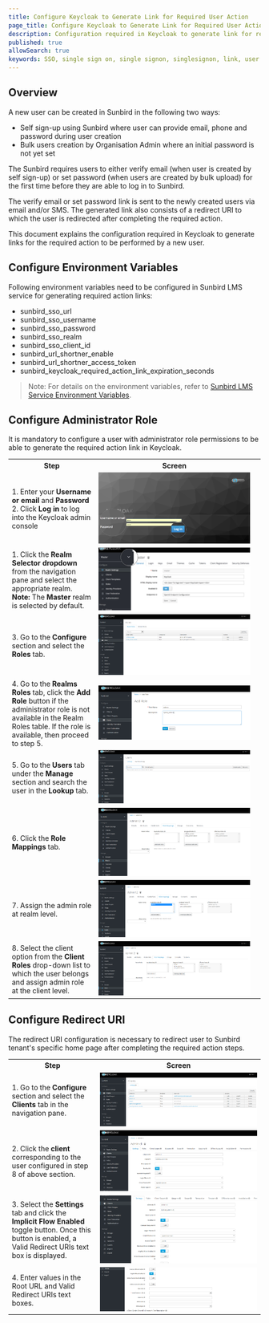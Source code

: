 ```yaml
---
title: Configure Keycloak to Generate Link for Required User Action
page_title: Configure Keycloak to Generate Link for Required User Action 
description: Configuration required in Keycloak to generate link for required user action for sign up
published: true
allowSearch: true
keywords: SSO, single sign on, single signon, singlesignon, link, user required action, set password link , verify email link, Keycloak
---
```


## Overview
A new user can be created in Sunbird in the following two ways:
- Self sign-up using Sunbird where user can provide email, phone and password during user creation
- Bulk users creation by Organisation Admin where an initial password is not yet set

The Sunbird requires users to either verify email (when user is created by self sign-up) or set password (when users are created by bulk upload) for the first time before they are able to log in to Sunbird.

The verify email or set password link is sent to the newly created users via email and/or SMS. The generated link also consists of a redirect URI to which the user is redirected after completing the required action.

This document explains the configuration required in Keycloak to generate links for the required action to be performed by a new user.

## Configure Environment Variables

Following environment variables need to be configured in Sunbird LMS service for generating required action links:

- sunbird_sso_url
- sunbird_sso_username
- sunbird_sso_password
- sunbird_sso_realm
- sunbird_sso_client_id
- sunbird_url_shortner_enable
- sunbird_url_shortner_access_token
- sunbird_keycloak_required_action_link_expiration_seconds

> Note: For details on the environment variables, refer to [Sunbird LMS Service Environment Variables](http://docs.sunbird.org/latest/developer-docs/configuring_sunbird/env_variables_lms/).

## Configure Administrator Role 

It is mandatory to configure a user with administrator role permissions to be able to generate the required action link in Keycloak.

<table>
<tr>
<th style="width:35%;">Step</th>
<th style="width:65%;">Screen</th>
 </tr>
<tr>
  <td>1. Enter your <b>Username or email</b> and <b>Password</b>
  <br>2. Click <b>Log in</b> to log into the Keycloak admin console</td>
  <td><img src="developer-docs/server-configurations/images/keycloak_login.png"></td>
<td><img src="developer-docs/server-configurations/images/keycloak_login.png"></td>
</tr>
<tr>
  <td> 
1. Click the <b>Realm Selector dropdown</b> from the navigation pane and select the appropriate realm.<br>
<b>Note:</b> The <b>Master</b> realm is selected by default.
    </td>
    <td><img src="developer-docs/server-configurations/images/realm_select.png"></td>
    </tr>
  <tr>
  <td> 
3. Go to the <b>Configure</b> section and select the <b>Roles</b> tab.
  </td>
  <td><img src="developer-docs/server-configurations/images/settings/roles_selector.PNG"></td>
  </tr>
  <tr>
  <td> 
4. Go to the <b>Realms Roles</b> tab, click the <b>Add Role</b> button if the administrator role is not available in the Realm Roles table. If the role is available, then proceed to step 5. 
</td>
<td>
  <img src="developer-docs/server-configurations/images/settings/add_admin_role.PNG">
  </td>
  </tr>
 <tr>
  <td>
5. Go to the <b>Users</b> tab under the <b>Manage</b> section and search the user in the <b>Lookup</b> tab.
  </td>
  <td><img src="developer-docs/server-configurations/images/settings/select_user_selector_and_search_for_ admin_user.png"></td>
  </tr>
<tr>
<td> 
6. Click the <b>Role Mappings</b> tab.
  </td>
  <td><img src="developer-docs/server-configurations/images/settings/user_role_mapping.PNG"></td>
  </tr>
  <tr>
<td> 
7. Assign the admin role at realm level.
  </td>
  <td><img src="developer-docs/server-configurations/images/settings/add_admin_role_to_user.PNG"></td>
  </tr>  
  <tr>
<td> 
8. Select the client option from the <b>Client Roles</b> drop-down list to which the user belongs and assign admin role at the client level.
  </td>
  <td><img src="developer-docs/server-configurations/images/settings/admin_role_added.PNG"></td>
  </tr>
</table>

## Configure Redirect URI 

The redirect URI configuration is necessary to redirect user to Sunbird tenant's specific home page after completing the required action steps.
<table>
<tr>
<th style="width:35%;">Step</th>
<th style="width:65%;">Screen</th>
 </tr>
  
<tr>
  <td>
1. Go to the <b>Configure</b> section and select the <b>Clients</b> tab in the navigation pane.
</td>
<td><img src="developer-docs/server-configurations/images/settings/client_list.PNG"></td>
</tr> 
<tr>
  <td> 
2. Click the <b>client</b> corresponding to the user configured in step 8 of above section.<br>
    </td>
    <td><img src="developer-docs/server-configurations/images/settings/select_user_client.PNG"></td>
    </tr>
    
  <tr>
  <td> 
3. Select the <b>Settings</b> tab and click the <b>Implicit Flow Enabled </b> toggle button. Once this button is enabled, a Valid Redirect URIs text box is displayed.
  </td>
  <td><img src="developer-docs/server-configurations/images/settings/in_settings_tab_enabl_implicit_flow_enabled.png"></td>
  </tr>
  
  <tr>
  <td> 
4. Enter values in the Root URL and Valid Redirect URIs text boxes.
</td>
<td>
  <img src="developer-docs/server-configurations/images/settings/config-url.PNG">
  </td>
  </tr>
 
</table>
